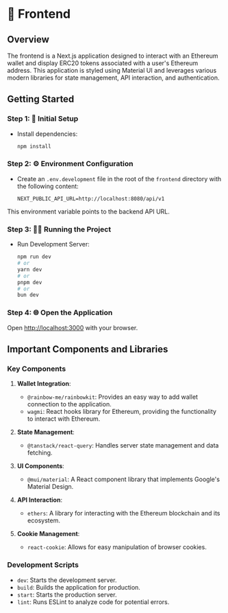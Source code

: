 # 🚀 Frontend

## Overview

The frontend is a Next.js application designed to interact with an Ethereum wallet and display ERC20 tokens associated with a user's Ethereum address. This application is styled using Material UI and leverages various modern libraries for state management, API interaction, and authentication.

## Getting Started

### Step 1: 🚀 Initial Setup

- Install dependencies:

    ```bash
    npm install
    ```

### Step 2: ⚙️ Environment Configuration

- Create an `.env.development` file in the root of the `frontend` directory with the following content:

    ```env
    NEXT_PUBLIC_API_URL=http://localhost:8080/api/v1
    ```

This environment variable points to the backend API URL.

### Step 3: 🏃‍♂️ Running the Project

- Run Development Server:

    ```bash
    npm run dev
    # or
    yarn dev
    # or
    pnpm dev
    # or
    bun dev
    ```

### Step 4: 🌐 Open the Application

Open [http://localhost:3000](http://localhost:3000) with your browser.

## Important Components and Libraries

### Key Components

1. **Wallet Integration**:
    - `@rainbow-me/rainbowkit`: Provides an easy way to add wallet connection to the application.
    - `wagmi`: React hooks library for Ethereum, providing the functionality to interact with Ethereum.

2. **State Management**:
    - `@tanstack/react-query`: Handles server state management and data fetching.

3. **UI Components**:
    - `@mui/material`: A React component library that implements Google's Material Design.

4. **API Interaction**:
    - `ethers`: A library for interacting with the Ethereum blockchain and its ecosystem.

5. **Cookie Management**:
    - `react-cookie`: Allows for easy manipulation of browser cookies.

### Development Scripts

- `dev`: Starts the development server.
- `build`: Builds the application for production.
- `start`: Starts the production server.
- `lint`: Runs ESLint to analyze code for potential errors.

